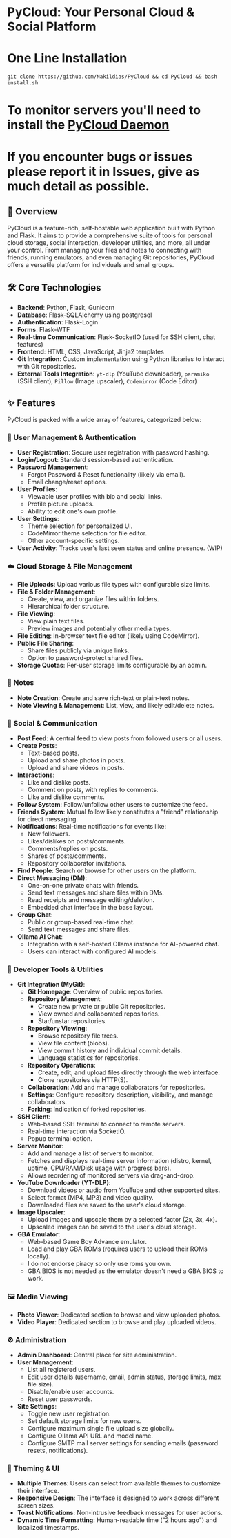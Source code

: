 # PyCloud: Your Personal Cloud & Social Platform 
# One Line Installation 
`git clone https://github.com/Nakildias/PyCloud && cd PyCloud && bash install.sh`

# To monitor servers you'll need to install the [PyCloud Daemon](https://github.com/Nakildias/PyCloudMonitorDaemon)

# If you encounter bugs or issues please report it in Issues, give as much detail as possible.

## 🚀 Overview

PyCloud is a feature-rich, self-hostable web application built with Python and Flask. It aims to provide a comprehensive suite of tools for personal cloud storage, social interaction, developer utilities, and more, all under your control. From managing your files and notes to connecting with friends, running emulators, and even managing Git repositories, PyCloud offers a versatile platform for individuals and small groups.

## 🛠️ Core Technologies

* **Backend**: Python, Flask, Gunicorn
* **Database**: Flask-SQLAlchemy using postgresql
* **Authentication**: Flask-Login
* **Forms**: Flask-WTF
* **Real-time Communication**: Flask-SocketIO (used for SSH client, chat features)
* **Frontend**: HTML, CSS, JavaScript, Jinja2 templates
* **Git Integration**: Custom implementation using Python libraries to interact with Git repositories.
* **External Tools Integration**: `yt-dlp` (YouTube downloader), `paramiko` (SSH client), `Pillow` (Image upscaler), `Codemirror` (Code Editor)

## ✨ Features

PyCloud is packed with a wide array of features, categorized below:

### 👤 User Management & Authentication
* **User Registration**: Secure user registration with password hashing.
* **Login/Logout**: Standard session-based authentication.
* **Password Management**:
    * Forgot Password & Reset functionality (likely via email).
    * Email change/reset options.
* **User Profiles**:
    * Viewable user profiles with bio and social links.
    * Profile picture uploads.
    * Ability to edit one's own profile.
* **User Settings**:
    * Theme selection for personalized UI.
    * CodeMirror theme selection for file editor.
    * Other account-specific settings.
* **User Activity**: Tracks user's last seen status and online presence. (WIP)

### ☁️ Cloud Storage & File Management
* **File Uploads**: Upload various file types with configurable size limits.
* **File & Folder Management**:
    * Create, view, and organize files within folders.
    * Hierarchical folder structure.
* **File Viewing**:
    * View plain text files.
    * Preview images and potentially other media types.
* **File Editing**: In-browser text file editor (likely using CodeMirror).
* **Public File Sharing**:
    * Share files publicly via unique links.
    * Option to password-protect shared files.
* **Storage Quotas**: Per-user storage limits configurable by an admin.

### 📝 Notes
* **Note Creation**: Create and save rich-text or plain-text notes.
* **Note Viewing & Management**: List, view, and likely edit/delete notes.

### 💬 Social & Communication
* **Post Feed**: A central feed to view posts from followed users or all users.
* **Create Posts**:
    * Text-based posts.
    * Upload and share photos in posts.
    * Upload and share videos in posts.
* **Interactions**:
    * Like and dislike posts.
    * Comment on posts, with replies to comments.
    * Like and dislike comments.
* **Follow System**: Follow/unfollow other users to customize the feed.
* **Friends System**: Mutual follow likely constitutes a "friend" relationship for direct messaging.
* **Notifications**: Real-time notifications for events like:
    * New followers.
    * Likes/dislikes on posts/comments.
    * Comments/replies on posts.
    * Shares of posts/comments.
    * Repository collaborator invitations.
* **Find People**: Search or browse for other users on the platform.
* **Direct Messaging (DM)**:
    * One-on-one private chats with friends.
    * Send text messages and share files within DMs.
    * Read receipts and message editing/deletion.
    * Embedded chat interface in the base layout.
* **Group Chat**:
    * Public or group-based real-time chat.
    * Send text messages and share files.
* **Ollama AI Chat**:
    * Integration with a self-hosted Ollama instance for AI-powered chat.
    * Users can interact with configured AI models.

### 🔧 Developer Tools & Utilities
* **Git Integration (MyGit)**:
    * **Git Homepage**: Overview of public repositories.
    * **Repository Management**:
        * Create new private or public Git repositories.
        * View owned and collaborated repositories.
        * Star/unstar repositories.
    * **Repository Viewing**:
        * Browse repository file trees.
        * View file content (blobs).
        * View commit history and individual commit details.
        * Language statistics for repositories.
    * **Repository Operations**:
        * Create, edit, and upload files directly through the web interface.
        * Clone repositories via HTTP(S).
    * **Collaboration**: Add and manage collaborators for repositories.
    * **Settings**: Configure repository description, visibility, and manage collaborators.
    * **Forking**: Indication of forked repositories.
* **SSH Client**:
    * Web-based SSH terminal to connect to remote servers.
    * Real-time interaction via SocketIO.
    * Popup terminal option.
* **Server Monitor**:
    * Add and manage a list of servers to monitor.
    * Fetches and displays real-time server information (distro, kernel, uptime, CPU/RAM/Disk usage with progress bars).
    * Allows reordering of monitored servers via drag-and-drop.
* **YouTube Downloader (YT-DLP)**:
    * Download videos or audio from YouTube and other supported sites.
    * Select format (MP4, MP3) and video quality.
    * Downloaded files are saved to the user's cloud storage.
* **Image Upscaler**:
    * Upload images and upscale them by a selected factor (2x, 3x, 4x).
    * Upscaled images can be saved to the user's cloud storage.
* **GBA Emulator**:
    * Web-based Game Boy Advance emulator.
    * Load and play GBA ROMs (requires users to upload their ROMs locally).
    * I do not endorse piracy so only use roms you own.
    * GBA BIOS is not needed as the emulator doesn't need a GBA BIOS to work.

### 🖼️ Media Viewing
* **Photo Viewer**: Dedicated section to browse and view uploaded photos.
* **Video Player**: Dedicated section to browse and play uploaded videos.

### ⚙️ Administration
* **Admin Dashboard**: Central place for site administration.
* **User Management**:
    * List all registered users.
    * Edit user details (username, email, admin status, storage limits, max file size).
    * Disable/enable user accounts.
    * Reset user passwords.
* **Site Settings**:
    * Toggle new user registration.
    * Set default storage limits for new users.
    * Configure maximum single file upload size globally.
    * Configure Ollama API URL and model name.
    * Configure SMTP mail server settings for sending emails (password resets, notifications).

### 🎨 Theming & UI
* **Multiple Themes**: Users can select from available themes to customize their interface.
* **Responsive Design**: The interface is designed to work across different screen sizes.
* **Toast Notifications**: Non-intrusive feedback messages for user actions.
* **Dynamic Time Formatting**: Human-readable time ("2 hours ago") and localized timestamps.
